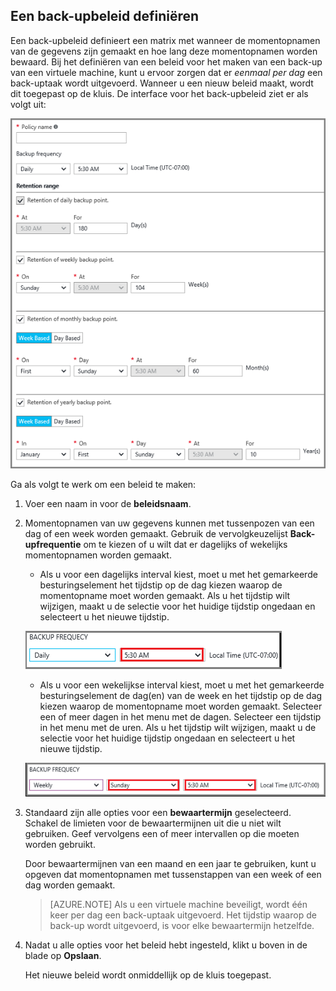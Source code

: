 ## Een back-upbeleid definiëren

Een back-upbeleid definieert een matrix met wanneer de momentopnamen van de gegevens zijn gemaakt en hoe lang deze momentopnamen worden bewaard. Bij het definiëren van een beleid voor het maken van een back-up van een virtuele machine, kunt u ervoor zorgen dat er *eenmaal per dag* een back-uptaak wordt uitgevoerd. Wanneer u een nieuw beleid maakt, wordt dit toegepast op de kluis. De interface voor het back-upbeleid ziet er als volgt uit:

![Back-upbeleid](./media/backup-create-policy-for-vms/backup-policy.png)

Ga als volgt te werk om een beleid te maken:

1. Voer een naam in voor de **beleidsnaam**.

2. Momentopnamen van uw gegevens kunnen met tussenpozen van een dag of een week worden gemaakt. Gebruik de vervolgkeuzelijst **Back-upfrequentie** om te kiezen of u wilt dat er dagelijks of wekelijks momentopnamen worden gemaakt.

    - Als u voor een dagelijks interval kiest, moet u met het gemarkeerde besturingselement het tijdstip op de dag kiezen waarop de momentopname moet worden gemaakt. Als u het tijdstip wilt wijzigen, maakt u de selectie voor het huidige tijdstip ongedaan en selecteert u het nieuwe tijdstip.

    ![Dagelijks back-upbeleid](./media/backup-create-policy-for-vms/backup-policy-daily.png) <br/>

    - Als u voor een wekelijkse interval kiest, moet u met het gemarkeerde besturingselement de dag(en) van de week en het tijdstip op de dag kiezen waarop de momentopname moet worden gemaakt. Selecteer een of meer dagen in het menu met de dagen. Selecteer een tijdstip in het menu met de uren. Als u het tijdstip wilt wijzigen, maakt u de selectie voor het huidige tijdstip ongedaan en selecteert u het nieuwe tijdstip.

    ![Wekelijks back-upbeleid](./media/backup-create-policy-for-vms/backup-policy-weekly.png)

3. Standaard zijn alle opties voor een **bewaartermijn** geselecteerd. Schakel de limieten voor de bewaartermijnen uit die u niet wilt gebruiken. Geef vervolgens een of meer intervallen op die moeten worden gebruikt.

    Door bewaartermijnen van een maand en een jaar te gebruiken, kunt u opgeven dat momentopnamen met tussenstappen van een week of een dag worden gemaakt.

    >[AZURE.NOTE] Als u een virtuele machine beveiligt, wordt één keer per dag een back-uptaak uitgevoerd. Het tijdstip waarop de back-up wordt uitgevoerd, is voor elke bewaartermijn hetzelfde.

4. Nadat u alle opties voor het beleid hebt ingesteld, klikt u boven in de blade op **Opslaan**.

    Het nieuwe beleid wordt onmiddellijk op de kluis toegepast.


<!--HONumber=Sep16_HO3-->


